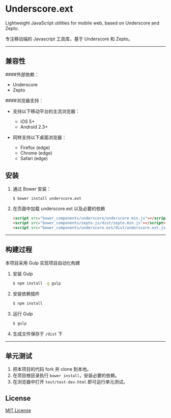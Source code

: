# Underscore.ext

Lightweight JavaScript utilities for mobile web, based on Underscore and Zepto.

专注移动端的 Javascript 工具库，基于 Underscore 和 Zepto。

***
## 兼容性
####外部依赖：

* Underscore
* Zepto

####浏览器支持：

* 支持以下移动平台的主流浏览器：
    * iOS 5+
    * Android 2.3+

* 同样支持以下桌面浏览器：
    * Firefox (edge)
    * Chrome (edge)
    * Safari (edge)

## 安装
1.  通过 Bower 安装：
    ```sh
    $ bower install underscore.ext
    ```

2.  在页面中加载 underscore.ext 以及必要的依赖
    ```html
    <script src="bower_components/underscore/underscore-min.js"></script>
    <script src="bower_components/zepto.js/dist/zepto.min.js"></script>
    <script src="bower_components/underscore.ext/dist/underscore.ext.js"></script>
    ```

***
## 构建过程

本项目采用 Gulp 实现项目自动化构建

1. 安装 Gulp
    ```sh
    $ npm install -g gulp
    ```

2. 安装依赖插件
    ```sh
    $ npm install
    ```

3. 运行 Gulp
    ```sh
    $ gulp
    ```

4. 生成文件保存于 `/dist` 下     

***
## 单元测试
1. 把本项目的代码 fork 并 clone 到本地。
2. 在项目根目录执行 `bower install`，安装必要的依赖。
3. 在浏览器中打开 `test/test-dev.html` 即可运行单元测试。 

## License

[MIT License](http://www.opensource.org/licenses/mit-license.php)
